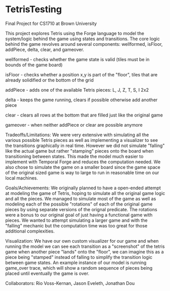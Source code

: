 # TetrisTesting
Final Project for CS1710 at Brown University

This project explores Tetris using the Forge language to model the system/logic behind the game using states and transitions. The core logic behind the game revolves around several components: wellformed, isFloor, addPiece, delta, clear, and gameover. 

wellformed - checks whether the game state is valid (tiles must be in bounds of the game board)

isFloor - checks whether a position x,y is part of the "floor", tiles that are already solidified or the bottom of the grid 

addPiece - adds one of the available Tetris pieces: L, J, Z, T, S, I 2x2 

delta - keeps the game running, clears if possible otherwise add another piece

clear - clears all rows at the bottom that are filled just like the original game

gameover - when neither addPiece or clear are possible anymore

Tradeoffs/Limitations: We were very extensive with simulating all the various possible Tetris pieces as well as implementing a visualizer to see the transitions graphically in real time. However we did not simulate "falling" like the actual game but rather "stamping" pieces onto the board when transitioning between states. This made the model much easier to implement with Temporal Forge and reduces the computation needed. We also chose to simulate the game on a smaller board since the game space of the original sized game is way to large to run in reasonable time on our local machines. 

Goals/Achievements: We originally planned to have a open-ended attempt at modeling the game of Tetris, hoping to simulate all the original game logic and all the pieces. We managed to simulate most of the game as well as modeling each of the possible "rotations" of each of the original game pieces by using separate versions of the orignal predicate. The rotations were a bonus to our original goal of just having a functional game with pieces. We wanted to attempt simulating a larger game and with the "falling" mechanic but the computation time was too great for those additional complexities. 

Visualization: We have our own custom visualizer for our game and when running the model we can see each transition as a "screenshot" of the tetris game when another piece "lands" onto the "floor", we can imagine this as a piece being "stamped" instead of falling to simplify the transition logic between game states. An example instance of our model is running game_over trace, which will show a random sequence of pieces being placed until eventually the game is over. 

Collaborators: Rio Voss-Kernan, Jason Eveleth, Jonathan Dou



